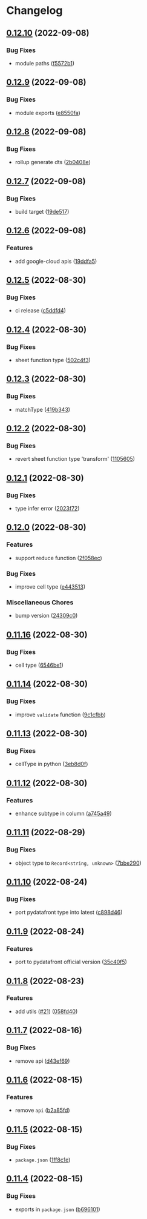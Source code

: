 # Changelog

## [0.12.10](https://github.com/TexteaInc/dev-kit/compare/v0.12.9...v0.12.10) (2022-09-08)


### Bug Fixes

* module paths ([f5572b1](https://github.com/TexteaInc/dev-kit/commit/f5572b196462cbcc85ab2c3e15a1941b3ab3ee6f))

## [0.12.9](https://github.com/TexteaInc/dev-kit/compare/v0.12.8...v0.12.9) (2022-09-08)


### Bug Fixes

* module exports ([e8550fa](https://github.com/TexteaInc/dev-kit/commit/e8550facdece6774f2488e5b00a400c518d8f58c))

## [0.12.8](https://github.com/TexteaInc/dev-kit/compare/v0.12.7...v0.12.8) (2022-09-08)


### Bug Fixes

* rollup generate dts ([2b0408e](https://github.com/TexteaInc/dev-kit/commit/2b0408ebd98c862be12966560309f692820c6228))

## [0.12.7](https://github.com/TexteaInc/dev-kit/compare/v0.12.6...v0.12.7) (2022-09-08)


### Bug Fixes

* build target ([19de517](https://github.com/TexteaInc/dev-kit/commit/19de517392e6cf884bb20cf199a00b0ff2979a23))

## [0.12.6](https://github.com/TexteaInc/dev-kit/compare/v0.12.5...v0.12.6) (2022-09-08)


### Features

* add google-cloud apis ([19ddfa5](https://github.com/TexteaInc/dev-kit/commit/19ddfa59323ae93d1a5536d8da08d85f2b96d87c))

## [0.12.5](https://github.com/TexteaInc/dev-kit/compare/v0.12.4...v0.12.5) (2022-08-30)


### Bug Fixes

* ci release ([c5ddfd4](https://github.com/TexteaInc/dev-kit/commit/c5ddfd40a9ce61bf1d6b2e49617ef58eb0102fe1))

## [0.12.4](https://github.com/TexteaInc/dev-kit/compare/v0.12.3...v0.12.4) (2022-08-30)


### Bug Fixes

* sheet function type ([502c4f3](https://github.com/TexteaInc/dev-kit/commit/502c4f3addeec109d04a6874d875a00a08a70189))

## [0.12.3](https://github.com/TexteaInc/dev-kit/compare/v0.12.2...v0.12.3) (2022-08-30)


### Bug Fixes

* matchType ([419b343](https://github.com/TexteaInc/dev-kit/commit/419b34388841c9dc7dc4782e056af8decd673a8a))

## [0.12.2](https://github.com/TexteaInc/dev-kit/compare/v0.12.1...v0.12.2) (2022-08-30)


### Bug Fixes

* revert sheet function type 'transform' ([1105605](https://github.com/TexteaInc/dev-kit/commit/1105605a4e59b49cdd631ce307b33f59091b3228))

## [0.12.1](https://github.com/TexteaInc/dev-kit/compare/v0.12.0...v0.12.1) (2022-08-30)


### Bug Fixes

* type infer error ([2023f72](https://github.com/TexteaInc/dev-kit/commit/2023f72560fb480dd178467cc87ce25d7e4f861e))

## [0.12.0](https://github.com/TexteaInc/dev-kit/compare/v0.11.16...v0.12.0) (2022-08-30)


### Features

* support reduce function ([2f058ec](https://github.com/TexteaInc/dev-kit/commit/2f058ecdf918d63e3441fc711d7f23d13afdb74b))


### Bug Fixes

* improve cell type ([e443513](https://github.com/TexteaInc/dev-kit/commit/e4435136fd7613385ee59dd67341c696ab613425))


### Miscellaneous Chores

* bump version ([24309c0](https://github.com/TexteaInc/dev-kit/commit/24309c0dac9184caaa0a72504332fff1098468b6))

## [0.11.16](https://github.com/TexteaInc/dev-kit/compare/v0.11.14...v0.11.16) (2022-08-30)


### Bug Fixes

* cell type ([6546be1](https://github.com/TexteaInc/dev-kit/commit/6546be15d53d778aa0b6b567c3a6ecb54ff52b89))

## [0.11.14](https://github.com/TexteaInc/dev-kit/compare/v0.11.13...v0.11.14) (2022-08-30)


### Bug Fixes

* improve `validate` function ([9c1cfbb](https://github.com/TexteaInc/dev-kit/commit/9c1cfbb0d4f1dc535e2a12d49031cb99443f2ec7))

## [0.11.13](https://github.com/TexteaInc/dev-kit/compare/v0.11.12...v0.11.13) (2022-08-30)


### Bug Fixes

* cellType in python ([3eb8d0f](https://github.com/TexteaInc/dev-kit/commit/3eb8d0f59d3e459fac96e84c6bc8c7a5cad6b605))

## [0.11.12](https://github.com/TexteaInc/dev-kit/compare/v0.11.11...v0.11.12) (2022-08-30)


### Features

* enhance subtype in column ([a745a49](https://github.com/TexteaInc/dev-kit/commit/a745a493f71f10cd04acb93b6a9d397e4ed7c8f2))

## [0.11.11](https://github.com/TexteaInc/dev-kit/compare/v0.11.10...v0.11.11) (2022-08-29)


### Bug Fixes

* object type to `Record<string, unknown>` ([7bbe290](https://github.com/TexteaInc/dev-kit/commit/7bbe29050eca95c6066638d4c15291735d09367c))

## [0.11.10](https://github.com/TexteaInc/dev-kit/compare/v0.11.9...v0.11.10) (2022-08-24)


### Bug Fixes

* port pydatafront type into latest ([c898d46](https://github.com/TexteaInc/dev-kit/commit/c898d46c36edd2d856e39448feb5ea007762885a))

## [0.11.9](https://github.com/TexteaInc/dev-kit/compare/v0.11.8...v0.11.9) (2022-08-24)


### Features

* port to pydatafront official version ([35c40f5](https://github.com/TexteaInc/dev-kit/commit/35c40f59a99be3682d3e1ce6e6be7ed0d1550bc0))

## [0.11.8](https://github.com/TexteaInc/dev-kit/compare/v0.11.7...v0.11.8) (2022-08-23)


### Features

* add utils ([#21](https://github.com/TexteaInc/dev-kit/issues/21)) ([058fd40](https://github.com/TexteaInc/dev-kit/commit/058fd40dd68f782bad25c1d3ccf9610c821fddf9))

## [0.11.7](https://github.com/TexteaInc/dev-kit/compare/v0.11.6...v0.11.7) (2022-08-16)


### Bug Fixes

* remove api ([d43ef69](https://github.com/TexteaInc/dev-kit/commit/d43ef69962570425b18eda8790204863ea822f27))

## [0.11.6](https://github.com/TexteaInc/dev-kit/compare/v0.11.5...v0.11.6) (2022-08-15)


### Features

* remove `api` ([b2a85fd](https://github.com/TexteaInc/dev-kit/commit/b2a85fd2bc8a0ce9c6f55013216950913bb3752c))

## [0.11.5](https://github.com/TexteaInc/dev-kit/compare/v0.11.4...v0.11.5) (2022-08-15)


### Bug Fixes

* `package.json` ([1ff8c1e](https://github.com/TexteaInc/dev-kit/commit/1ff8c1e0c7ed02fe3cb886acee7719659a411b91))

## [0.11.4](https://github.com/TexteaInc/dev-kit/compare/v0.11.3...v0.11.4) (2022-08-15)


### Bug Fixes

* exports in `package.json` ([b696101](https://github.com/TexteaInc/dev-kit/commit/b696101b7384954a0ccb907bbbd8a011148c7152))
